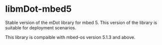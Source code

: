 # libmDot-mbed5
Stable version of the mDot library for mbed 5. This version of the library is suitable for deployment scenarios. 

This library is compaible with mbed-os version 5.1.3 and above.
